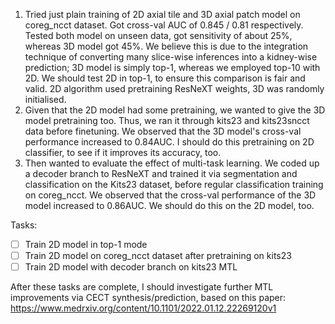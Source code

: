 1) Tried just plain training of 2D axial tile and 3D axial patch model on coreg_ncct dataset. Got cross-val AUC of 0.845 / 0.81 respectively. Tested both model on unseen data, got sensitivity of about 25%, whereas 3D model got 45%. We believe this is due to the integration technique of converting many slice-wise inferences into a kidney-wise prediction; 3D model is simply top-1, whereas we employed top-10 with 2D. We should test 2D in top-1, to ensure this comparison is fair and valid. 2D algorithm used pretraining ResNeXT weights, 3D was randomly initialised.
2) Given that the 2D model had some pretraining, we wanted to give the 3D model pretraining too. Thus, we ran it through kits23 and kits23sncct data before finetuning. We observed that the 3D model's cross-val performance increased to 0.84AUC.  I should do this pretraining on 2D classifier, to see if it improves its accuracy, too.
3) Then wanted to evaluate the effect of multi-task learning. We coded up a decoder branch to ResNeXT and trained it via segmentation and classification on the Kits23 dataset, before regular classification training on coreg_ncct. We observed that the cross-val performance of the 3D model increased to 0.86AUC. We should do this on the 2D model, too.

Tasks:

- [ ] Train 2D model in top-1 mode
- [ ] Train 2D model on coreg_ncct dataset after pretraining on kits23
- [ ] Train 2D model with decoder branch on kits23 MTL

After these tasks are complete, I should investigate further MTL improvements via CECT synthesis/prediction, based on this paper: https://www.medrxiv.org/content/10.1101/2022.01.12.22269120v1


